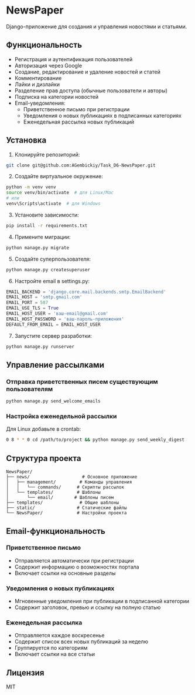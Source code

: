 # NewsPaper

Django-приложение для создания и управления новостями и статьями.

## Функциональность

- Регистрация и аутентификация пользователей
- Авторизация через Google
- Создание, редактирование и удаление новостей и статей
- Комментирование
- Лайки и дизлайки
- Разделение прав доступа (обычные пользователи и авторы)
- Подписка на категории новостей
- Email-уведомления:
  - Приветственное письмо при регистрации
  - Уведомления о новых публикациях в подписанных категориях
  - Еженедельная рассылка новых публикаций

## Установка

1. Клонируйте репозиторий:
```bash
git clone git@github.com:AGembickiy/Task_D6-NewsPaper.git
```

2. Создайте виртуальное окружение:
```bash
python -m venv venv
source venv/bin/activate  # для Linux/Mac
# или
venv\Scripts\activate  # для Windows
```

3. Установите зависимости:
```bash
pip install -r requirements.txt
```

4. Примените миграции:
```bash
python manage.py migrate
```

5. Создайте суперпользователя:
```bash
python manage.py createsuperuser
```

6. Настройте email в settings.py:
```python
EMAIL_BACKEND = 'django.core.mail.backends.smtp.EmailBackend'
EMAIL_HOST = 'smtp.gmail.com'
EMAIL_PORT = 587
EMAIL_USE_TLS = True
EMAIL_HOST_USER = 'ваш-email@gmail.com'
EMAIL_HOST_PASSWORD = 'ваш-пароль-приложения'
DEFAULT_FROM_EMAIL = EMAIL_HOST_USER
```

7. Запустите сервер разработки:
```bash
python manage.py runserver
```

## Управление рассылками

### Отправка приветственных писем существующим пользователям
```bash
python manage.py send_welcome_emails
```

### Настройка еженедельной рассылки
Для Linux добавьте в crontab:
```bash
0 8 * * 0 cd /path/to/project && python manage.py send_weekly_digest
```

## Структура проекта

```
NewsPaper/
├── news/                    # Основное приложение
│   ├── management/         # Команды управления
│   │   └── commands/      # Скрипты рассылок
│   └── templates/         # Шаблоны
│       └── email/        # Шаблоны писем
├── templates/              # Общие шаблоны
├── static/                # Статические файлы
└── NewsPaper/             # Настройки проекта
```

## Email-функциональность

### Приветственное письмо
- Отправляется автоматически при регистрации
- Содержит информацию о возможностях портала
- Включает ссылки на основные разделы

### Уведомления о новых публикациях
- Мгновенные уведомления при публикации в подписанной категории
- Содержит заголовок, превью и ссылку на полную статью

### Еженедельная рассылка
- Отправляется каждое воскресенье
- Содержит список всех новых публикаций за неделю
- Группируется по категориям
- Включает ссылки на все статьи

## Лицензия

MIT 
